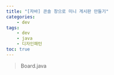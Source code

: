 ```yaml
---
title: "[자바] 콘솔 창으로 미니 게시판 만들기"
categories:
    - dev
tags:
    - dev
    - java 
    - 디자인패턴
toc: true
---
```


> Board.java

```Java


```

<!--stackedit_data:
eyJoaXN0b3J5IjpbMTIzMDA4MjQzOF19
-->